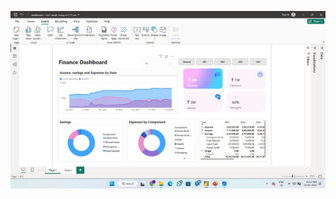 ![image alt](https://github.com/anuragmunjal13/DASHBOARDS/blob/main/WhatsApp%20Image%202025-06-19%20at%2002.13.32_91295f76.jpg?raw=true)
